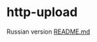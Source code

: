 # http-upload

Russian version <a href="https://github.com/gdevby/desktop-starter-launch-update-bootstrap/blob/master/http-head-cache/README_RU.md">README.md</a>
